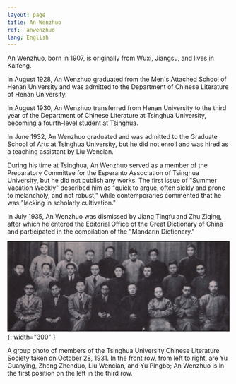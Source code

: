 ```yaml
---
layout: page
title: An Wenzhuo
ref:  anwenzhuo
lang: English
---
```


An Wenzhuo, born in 1907, is originally from Wuxi, Jiangsu, and lives in Kaifeng.

In August 1928, An Wenzhuo graduated from the Men's Attached School of Henan University and was admitted to the Department of Chinese Literature of Henan University.

In August 1930, An Wenzhuo transferred from Henan University to the third year of the Department of Chinese Literature at Tsinghua University, becoming a fourth-level student at Tsinghua.

In June 1932, An Wenzhuo graduated and was admitted to the Graduate School of Arts at Tsinghua University, but he did not enroll and was hired as a teaching assistant by Liu Wencian.

During his time at Tsinghua, An Wenzhuo served as a member of the Preparatory Committee for the Esperanto Association of Tsinghua University, but he did not publish any works. The first issue of "Summer Vacation Weekly" described him as "quick to argue, often sickly and prone to melancholy, and not robust," while contemporaries commented that he was "lacking in scholarly cultivation."

In July 1935, An Wenzhuo was dismissed by Jiang Tingfu and Zhu Ziqing, after which he entered the Editorial Office of the Great Dictionary of China and participated in the compilation of the "Mandarin Dictionary."

![image](/assets/imgs/anwenzhuo.jpg "Group photo of Tsinghua University Chinese Literature Society members taken on October 28, 1931"){: width="300" }

A group photo of members of the Tsinghua University Chinese Literature Society taken on October 28, 1931. In the front row, from left to right, are Yu Guanying, Zheng Zhenduo, Liu Wencian, and Yu Pingbo; An Wenzhuo is in the first position on the left in the third row.